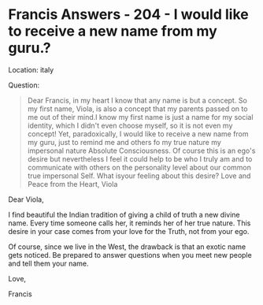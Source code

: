 # Francis Answers - 204 - I would like to receive a new name from my guru.?

Location: italy

Question:

>Dear Francis, in my heart I know that any name is but a concept. So my first name, Viola, is also a concept that my parents passed on to me out of their mind.I know my first name is just a name for my social identity, which I didn't even choose myself, so it is not even my concept! Yet, paradoxically, I would like to receive a new name from my guru, just to remind me and others fo my true nature my impersonal nature Absolute Consciousness. Of course this is an ego's desire but nevertheless I feel it could help to be who I truly am and to communicate with others on the personality level about our common true impersonal Self. What isyour feeling about this desire? Love and Peace from the Heart, Viola

Dear Viola,

I find beautiful the Indian tradition of giving a child of truth a new divine name. Every time someone calls her, it reminds her of her true nature. This desire in your case comes from your love for the Truth, not from your ego.

Of course, since we live in the West, the drawback is that an exotic name gets noticed. Be prepared to answer questions when you meet new people and tell them your name.

Love,

Francis

